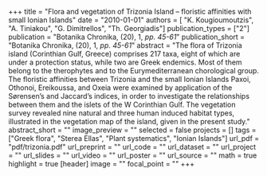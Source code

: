 +++
title = "Flora and vegetation of Trizonia Island – floristic affinities with small Ionian Islands"
date = "2010-01-01"
authors = [ "K. Kougioumoutzis", "A. Tiniakou", "G. Dimitrellos", "Th. Georgiadis"]
publication_types = ["2"]
publication = "Botanika Chronika, (20), 1, _pp. 45-61_"
publication_short = "Botanika Chronika, (20), 1, _pp. 45-61_"
abstract = "The flora of Trizonia island (Corinthian Gulf, Greece) comprises 217 taxa, eight of which are under a protection status, while two are Greek endemics. Most of them belong to the therophytes and to the Eurymediterranean chorological group. The floristic affinities between Trizonia and the small Ionian Islands Paxoi, Othonoi, Ereikoussa, and Oxeia were examined by application of the Sørensen’s and Jaccard’s indices, in order to investigate the relationships between them and the islets of the W Corinthian Gulf. The vegetation survey revealed nine natural and three human induced habitat types, illustrated in the vegetation map of the island, given in the present study."
abstract_short = ""
image_preview = ""
selected = false
projects = []
tags = ["Greek flora", "Sterea Ellas", "Plant systematics", "Ionian Islands"]
url_pdf = "pdf/trizonia.pdf"
url_preprint = ""
url_code = ""
url_dataset = ""
url_project = ""
url_slides = ""
url_video = ""
url_poster = ""
url_source = ""
math = true
highlight = true
[header]
image = ""
focal_point = ""
+++
